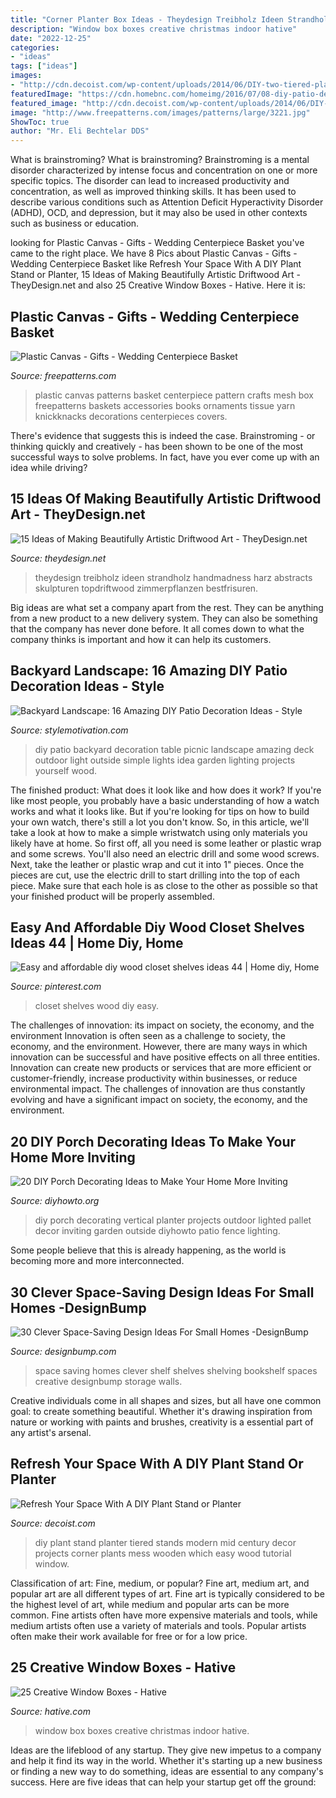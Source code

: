 ```yaml
---
title: "Corner Planter Box Ideas - Theydesign Treibholz Ideen Strandholz Handmadness Harz Abstracts Skulpturen Topdriftwood Zimmerpflanzen Bestfrisuren"
description: "Window box boxes creative christmas indoor hative"
date: "2022-12-25"
categories:
- "ideas"
tags: ["ideas"]
images:
- "http://cdn.decoist.com/wp-content/uploads/2014/06/DIY-two-tiered-plant-stand.jpg"
featuredImage: "https://cdn.homebnc.com/homeimg/2016/07/08-diy-patio-decoration-ideas-homebnc.jpg"
featured_image: "http://cdn.decoist.com/wp-content/uploads/2014/06/DIY-two-tiered-plant-stand.jpg"
image: "http://www.freepatterns.com/images/patterns/large/3221.jpg"
ShowToc: true
author: "Mr. Eli Bechtelar DDS"
---
```



What is brainstroming?
What is brainstroming? Brainstroming is a mental disorder characterized by intense focus and concentration on one or more specific topics. The disorder can lead to increased productivity and concentration, as well as improved thinking skills. It has been used to describe various conditions such as Attention Deficit Hyperactivity Disorder (ADHD), OCD, and depression, but it may also be used in other contexts such as business or education.

	

		
looking for Plastic Canvas - Gifts - Wedding Centerpiece Basket you've came to the right place. We have 8 Pics about Plastic Canvas - Gifts - Wedding Centerpiece Basket like Refresh Your Space With A DIY Plant Stand or Planter, 15 Ideas of Making Beautifully Artistic Driftwood Art - TheyDesign.net and also 25 Creative Window Boxes - Hative. Here it is:
		
    
## Plastic Canvas - Gifts - Wedding Centerpiece Basket

<img loading=lazy src="http://www.freepatterns.com/images/patterns/large/3221.jpg" onerror="this.onerror=null;this.src='https://tse3.mm.bing.net/th?id=OIP.KixlIQYb3ro9nsfRktPg2wHaJ3&amp;pid=15.1';" alt="Plastic Canvas - Gifts - Wedding Centerpiece Basket">

_Source: freepatterns.com_

>plastic canvas patterns basket centerpiece pattern crafts mesh box freepatterns baskets accessories books ornaments tissue yarn knickknacks decorations centerpieces covers. 

	

There's evidence that suggests this is indeed the case. Brainstroming - or thinking quickly and creatively - has been shown to be one of the most successful ways to solve problems. In fact, have you ever come up with an idea while driving?

    
## 15 Ideas Of Making Beautifully Artistic Driftwood Art - TheyDesign.net

<img loading=lazy src="https://theydesign.net/wp-content/uploads/2017/06/25-best-ideas-about-driftwood-art-on-theydesign-driftwood-crafts-with-regard-to-driftwood-art-35-ideas-of-making-beautifully-artistic-driftwood-art.jpg" onerror="this.onerror=null;this.src='https://tse2.mm.bing.net/th?id=OIP.EPLJNsqRZv_vMwlkRaJrIwHaLJ&amp;pid=15.1';" alt="15 Ideas of Making Beautifully Artistic Driftwood Art - TheyDesign.net">

_Source: theydesign.net_

>theydesign treibholz ideen strandholz handmadness harz abstracts skulpturen topdriftwood zimmerpflanzen bestfrisuren. 

	

Big ideas are what set a company apart from the rest. They can be anything from a new product to a new delivery system. They can also be something that the company has never done before. It all comes down to what the company thinks is important and how it can help its customers.

    
## Backyard Landscape: 16 Amazing DIY Patio Decoration Ideas - Style

<img loading=lazy src="https://cdn.homebnc.com/homeimg/2016/07/08-diy-patio-decoration-ideas-homebnc.jpg" onerror="this.onerror=null;this.src='https://tse4.mm.bing.net/th?id=OIP.gwPS8FZ5lTAlHoRs3ruX5QHaLH&amp;pid=15.1';" alt="Backyard Landscape: 16 Amazing DIY Patio Decoration Ideas - Style">

_Source: stylemotivation.com_

>diy patio backyard decoration table picnic landscape amazing deck outdoor light outside simple lights idea garden lighting projects yourself wood. 

	

The finished product: What does it look like and how does it work?
If you're like most people, you probably have a basic understanding of how a watch works and what it looks like. But if you're looking for tips on how to build your own watch, there's still a lot you don't know.  So, in this article, we'll take a look at how to make a simple wristwatch using only materials you likely have at home. 
So first off, all you need is some leather or plastic wrap and some screws. You'll also need an electric drill and some wood screws. Next, take the leather or plastic wrap and cut it into 1" pieces. Once the pieces are cut, use the electric drill to start drilling into the top of each piece. Make sure that each hole is as close to the other as possible so that your finished product will be properly assembled.

    
## Easy And Affordable Diy Wood Closet Shelves Ideas 44 | Home Diy, Home

<img loading=lazy src="https://i.pinimg.com/736x/b0/f9/9a/b0f99a8e1070d48f981d725fc93a1e62.jpg" onerror="this.onerror=null;this.src='https://tse3.mm.bing.net/th?id=OIP.UnZZvXr2hF1I577ywZY8MAHaLI&amp;pid=15.1';" alt="Easy and affordable diy wood closet shelves ideas 44 | Home diy, Home">

_Source: pinterest.com_

>closet shelves wood diy easy. 

	

The challenges of innovation: its impact on society, the economy, and the environment
Innovation is often seen as a challenge to society, the economy, and the environment. However, there are many ways in which innovation can be successful and have positive effects on all three entities. Innovation can create new products or services that are more efficient or customer-friendly, increase productivity within businesses, or reduce environmental impact. The challenges of innovation are thus constantly evolving and have a significant impact on society, the economy, and the environment.

    
## 20 DIY Porch Decorating Ideas To Make Your Home More Inviting

<img loading=lazy src="http://www.diyhowto.org/wp-content/uploads/DIY-Lighted-Vertical-Planter-Wall-20-DIY-Porch-Decorating-Ideas-Projects-DIYHowto.jpg" onerror="this.onerror=null;this.src='https://tse2.mm.bing.net/th?id=OIP.X1AWllCUVWD_GoupggJNMwHaKD&amp;pid=15.1';" alt="20 DIY Porch Decorating Ideas to Make Your Home More Inviting">

_Source: diyhowto.org_

>diy porch decorating vertical planter projects outdoor lighted pallet decor inviting garden outside diyhowto patio fence lighting. 

	

Some people believe that this is already happening, as the world is becoming more and more interconnected. 

    
## 30 Clever Space-Saving Design Ideas For Small Homes -DesignBump

<img loading=lazy src="https://designbump.com/wp-content/uploads/2014/09/space-saving-design-ideas-007.jpg" onerror="this.onerror=null;this.src='https://tse3.mm.bing.net/th?id=OIP.9CVghvgbXQm_Tyuw4iVFdgAAAA&amp;pid=15.1';" alt="30 Clever Space-Saving Design Ideas For Small Homes -DesignBump">

_Source: designbump.com_

>space saving homes clever shelf shelves shelving bookshelf spaces creative designbump storage walls. 

	

Creative individuals come in all shapes and sizes, but all have one common goal: to create something beautiful. Whether it's drawing inspiration from nature or working with paints and brushes, creativity is a essential part of any artist's arsenal.

    
## Refresh Your Space With A DIY Plant Stand Or Planter

<img loading=lazy src="http://cdn.decoist.com/wp-content/uploads/2014/06/DIY-two-tiered-plant-stand.jpg" onerror="this.onerror=null;this.src='https://tse4.mm.bing.net/th?id=OIP.Tlq3_jAry015qoF3Y-G7twHaLH&amp;pid=15.1';" alt="Refresh Your Space With A DIY Plant Stand or Planter">

_Source: decoist.com_

>diy plant stand planter tiered stands modern mid century decor projects corner plants mess wooden which easy wood tutorial window. 

	

Classification of art: Fine, medium, or popular?
Fine art, medium art, and popular art are all different types of art. Fine art is typically considered to be the highest level of art, while medium and popular arts can be more common. Fine artists often have more expensive materials and tools, while medium artists often use a variety of materials and tools. Popular artists often make their work available for free or for a low price.

    
## 25 Creative Window Boxes - Hative

<img loading=lazy src="https://hative.com/wp-content/uploads/2016/04/window-box/8-window-box-ideas.jpg" onerror="this.onerror=null;this.src='https://tse3.mm.bing.net/th?id=OIP.YA6ZNVF34F8MeBx0QFfnlgHaHa&amp;pid=15.1';" alt="25 Creative Window Boxes - Hative">

_Source: hative.com_

>window box boxes creative christmas indoor hative. 

	

Ideas are the lifeblood of any startup. They give new impetus to a company and help it find its way in the world. Whether it's starting up a new business or finding a new way to do something, ideas are essential to any company's success. Here are five ideas that can help your startup get off the ground: 

